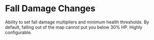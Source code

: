 # Fall Damage Changes

Ability to set fall damage multipliers and minimum health thresholds. By default, falling out of the map cannot put you below 30% HP. Highly configurable.